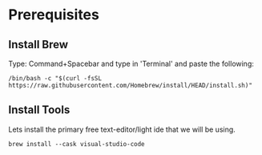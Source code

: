 # Prerequisites
## Install Brew
Type: Command+Spacebar and type in 'Terminal' and paste the following:
```
/bin/bash -c "$(curl -fsSL https://raw.githubusercontent.com/Homebrew/install/HEAD/install.sh)"
```

## Install Tools
Lets install the primary free text-editor/light ide that we will be using.
```
brew install --cask visual-studio-code
```
